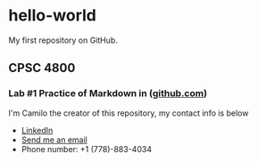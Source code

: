 # **hello-world**
My first repository on GitHub.
## CPSC 4800
### Lab #1 Practice of Markdown in ([github.com](https://github.com/dashboard))
I'm Camilo the creator of this repository, my contact info is below
- [LinkedIn](https://www.linkedin.com/in/camilo-estrada-95a212132/)
- [Send me an email](mailto:cestradasantos00@mylangara.ca)
- Phone number: +1 (778)-883-4034
